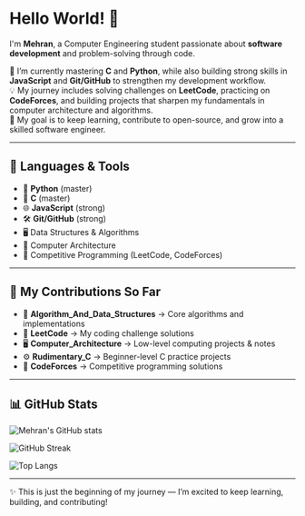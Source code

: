 # Hello World! 👋

I'm **Mehran**, a Computer Engineering student passionate about **software development** and problem-solving through code.  

🌱 I’m currently mastering **C** and **Python**, while also building strong skills in **JavaScript** and **Git/GitHub** to strengthen my development workflow.  
💡 My journey includes solving challenges on **LeetCode**, practicing on **CodeForces**, and building projects that sharpen my fundamentals in computer architecture and algorithms.  
🚀 My goal is to keep learning, contribute to open-source, and grow into a skilled software engineer.  

---

## 🔧 Languages & Tools
- 🐍 **Python** (master)  
- 🔵 **C** (master)  
- 🌐 **JavaScript** (strong)  
- 🛠️ **Git/GitHub** (strong)  
- 🖥️ Data Structures & Algorithms  
- 🧮 Computer Architecture  
- 🎯 Competitive Programming (LeetCode, CodeForces)  

---

## 📌 My Contributions So Far
- 📂 **Algorithm_And_Data_Structures** → Core algorithms and implementations  
- 🧮 **LeetCode** → My coding challenge solutions  
- 🖥️ **Computer_Architecture** → Low-level computing projects & notes  
- ⚙️ **Rudimentary_C** → Beginner-level C practice projects  
- 🎯 **CodeForces** → Competitive programming solutions  

---

## 📊 GitHub Stats
![Mehran's GitHub stats](https://github-readme-stats.vercel.app/api?username=YOUR_USERNAME&show_icons=true&theme=tokyonight)

![GitHub Streak](https://streak-stats.demolab.com?user=YOUR_USERNAME&theme=tokyonight)

![Top Langs](https://github-readme-stats.vercel.app/api/top-langs/?username=YOUR_USERNAME&layout=compact&theme=tokyonight)

---

✨ This is just the beginning of my journey — I’m excited to keep learning, building, and contributing!  
